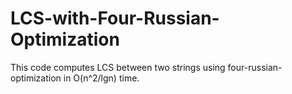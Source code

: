 # LCS-with-Four-Russian-Optimization

This code computes LCS between two strings using four-russian-optimization in O(n^2/lgn) time.


